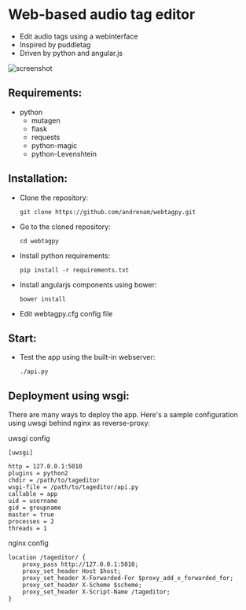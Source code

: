 Web-based audio tag editor
==========

- Edit audio tags using a webinterface
- Inspired by puddletag
- Driven by python and angular.js

![screenshot](http://i.imgur.com/ZsNOPj5.png?1)


Requirements:
-------------

- python
	- mutagen
	- flask
	- requests
	- python-magic
	- python-Levenshtein

Installation:
-------------
 - Clone the repository:
 
	``git clone https://github.com/andrenam/webtagpy.git``
	
 - Go to the cloned repository:
 
	``cd webtagpy``
	
 - Install python requirements:
 
	``pip install -r requirements.txt``
	
 - Install angularjs components using bower:

	``bower install``

 - Edit webtagpy.cfg config file


Start:
-----------
 - Test the app using the built-in webserver:

	``./api.py``

Deployment using wsgi:
-----------

There are many ways to deploy the app. Here's a sample configuration using uwsgi behind nginx as reverse-proxy:

uwsgi config 


	[uwsgi]
	
	http = 127.0.0.1:5010
	plugins = python2
	chdir = /path/to/tageditor
	wsgi-file = /path/to/tageditor/api.py
	callable = app
	uid = username
	gid = groupname
	master = true
	processes = 2
	threads = 1

nginx config 

    location /tageditor/ {
        proxy_pass http://127.0.0.1:5010;
        proxy_set_header Host $host;
        proxy_set_header X-Forwarded-For $proxy_add_x_forwarded_for;
        proxy_set_header X-Scheme $scheme;
        proxy_set_header X-Script-Name /tageditor;
    }


